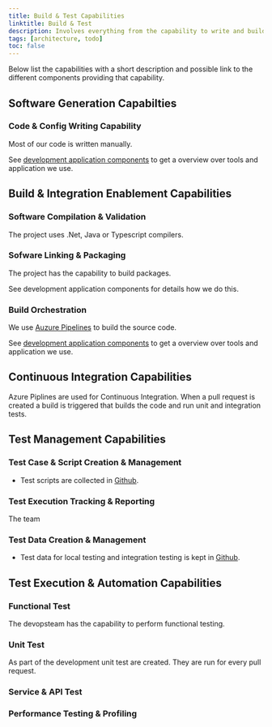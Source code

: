 ```yaml
---
title: Build & Test Capabilities
linktitle: Build & Test
description: Involves everything from the capability to write and building code to the different types of testing of the code.
tags: [architecture, todo]
toc: false
---
```


Below list the capabilities with a short description and possible link to the different components providing that capability.

## Software Generation Capabilties

### Code & Config Writing Capability

Most of our code is written manually.

See [development application components](../../../components/application/nonsolutionspecific/development/)
to get a overview over tools and application we use.

## Build & Integration Enablement Capabilities

### Software Compilation & Validation

The project uses .Net, Java or Typescript compilers.

### Sofware Linking & Packaging

The project has the capability to build packages.

See development application components for details how we do this.

### Build Orchestration

We use [Auzure Pipelines](https://azure.microsoft.com/en-us/services/devops/pipelines/) to build the source code.

See [development application components](../../../components/application/nonsolutionspecific/development/) to get a overview over tools and application we use. 

## Continuous Integration Capabilities

Azure Piplines are used for Continuous Integration.
When a pull request is created a build is triggered that builds the code and run unit and integration tests.

## Test Management Capabilities

### Test Case & Script Creation & Management

- Test scripts are collected in [Github](https://github.com/Altinn/altinn-studio/tree/master/src/test).

### Test Execution Tracking & Reporting

The team 

### Test Data Creation & Management

- Test data for local testing and integration testing is kept in [Github](https://github.com/Altinn/altinn-studio).

## Test Execution & Automation Capabilities

### Functional Test

The devopsteam has the capability to perform functional testing.

### Unit Test

As part of the development unit test are created. They are run for every pull request.

### Service & API Test

### Performance Testing & Profiling
